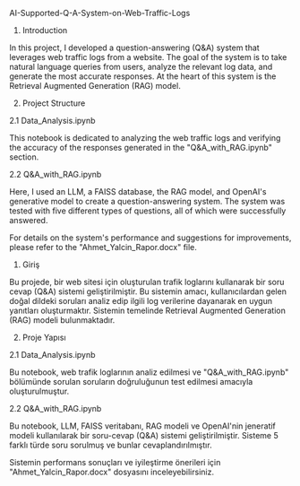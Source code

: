 
AI-Supported-Q-A-System-on-Web-Traffic-Logs

1. Introduction

In this project, I developed a question-answering (Q&A) system that leverages web traffic logs from a website. The goal of the system is to take natural language queries from users, analyze the relevant log data, and generate the most accurate responses. At the heart of this system is the Retrieval Augmented Generation (RAG) model.

2. Project Structure

2.1 Data_Analysis.ipynb

This notebook is dedicated to analyzing the web traffic logs and verifying the accuracy of the responses generated in the "Q&A_with_RAG.ipynb" section.

2.2 Q&A_with_RAG.ipynb

Here, I used an LLM, a FAISS database, the RAG model, and OpenAI's generative model to create a question-answering system. The system was tested with five different types of questions, all of which were successfully answered.

For details on the system's performance and suggestions for improvements, please refer to the "Ahmet_Yalcin_Rapor.docx" file.




1. Giriş

Bu projede, bir web sitesi için oluşturulan trafik loglarını kullanarak bir soru cevap (Q&A) sistemi geliştirilmiştir. Bu sistemin amacı, kullanıcılardan gelen doğal dildeki soruları analiz edip ilgili log verilerine dayanarak en uygun yanıtları oluşturmaktır. Sistemin temelinde Retrieval Augmented Generation (RAG) modeli bulunmaktadır.

2. Proje Yapısı

2.1 Data_Analysis.ipynb

Bu notebook, web trafik loglarının analiz edilmesi ve "Q&A_with_RAG.ipynb" bölümünde sorulan soruların doğruluğunun test edilmesi amacıyla oluşturulmuştur.

2.2 Q&A_with_RAG.ipynb

Bu notebook, LLM, FAISS veritabanı, RAG modeli ve OpenAI'nin jeneratif modeli kullanılarak bir soru-cevap (Q&A) sistemi geliştirilmiştir. Sisteme 5 farklı türde soru sorulmuş ve bunlar cevaplandırılmıştır.

Sistemin performans sonuçları ve iyileştirme önerileri için "Ahmet_Yalcin_Rapor.docx" dosyasını inceleyebilirsiniz.
